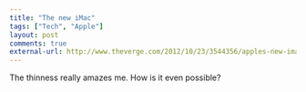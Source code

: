 ```yaml
---
title: "The new iMac"
tags: ["Tech", "Apple"]
layout: post
comments: true
external-url: http://www.theverge.com/2012/10/23/3544356/apples-new-imac-first-hands-on
---
```


The thinness really amazes me. How is it even possible?
